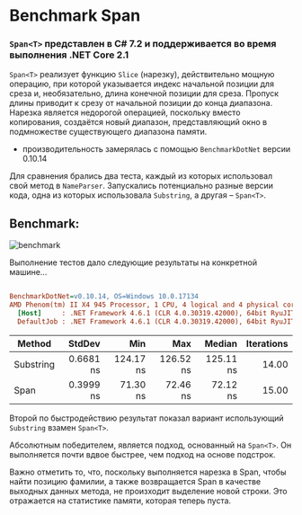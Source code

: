 ﻿# Benchmark Span

### ```Span<T>``` представлен в C# 7.2 и поддерживается во время выполнения .NET Core 2.1

```Span<T>``` реализует функцию ```Slice``` (нарезку), действительно мощную операцию, при которой
указывается индекс начальной позиции для среза и, необязательно, длина конечной позиции
для среза. Пропуск длины приводит к срезу от начальной позиции до конца диапазона.
Нарезка является недорогой операцией, поскольку вместо копирования, создаётся новый
диапазон, представляющий окно в подмножестве существующего диапазона памяти.

* производительность замерялась с помощью ```BenchmarkDotNet``` версии 0.10.14

Для сравнения брались два теста, каждый из которых использовал свой метод в ```NameParser```.
Запускались потенциально разные версии кода, одна из которых использовала ```Substring```, а
другая – ```Span<T>```.

## Benchmark:

![benchmark](benchmark.gif)

Выполнение тестов дало следующие результаты на конкретной машине…

``` ini

BenchmarkDotNet=v0.10.14, OS=Windows 10.0.17134
AMD Phenom(tm) II X4 945 Processor, 1 CPU, 4 logical and 4 physical cores
  [Host]     : .NET Framework 4.6.1 (CLR 4.0.30319.42000), 64bit RyuJIT-v4.7.3132.0
  DefaultJob : .NET Framework 4.6.1 (CLR 4.0.30319.42000), 64bit RyuJIT-v4.7.3132.0


```
|    Method |    StdDev |       Min |       Max |    Median | Iterations |
|---------- |----------:|----------:|----------:|----------:|-----------:|
| Substring | 0.6681 ns | 124.17 ns | 126.52 ns | 125.11 ns |      14.00 |
|      Span | 0.3999 ns |  71.30 ns |  72.46 ns |  72.12 ns |      15.00 |


Второй по быстродействию результат показал вариант использующий ```Substring``` взамен ```Span<T>```.

Абсолютным победителем, является подход, основанный на ```Span<T>```. Он выполняется почти
вдвое быстрее, чем подход на основе подстрок.

Важно отметить то, что, поскольку выполняется нарезка в Span, чтобы найти позицию фамилии,
а также возвращается Span в качестве выходных данных метода, не произходит выделение
новой строки.
Это отражается на статистике памяти, которая теперь пуста.
